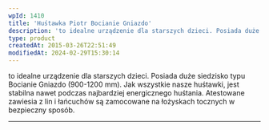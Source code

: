 ```yaml
---
wpId: 1410
title: 'Huśtawka Piotr Bocianie Gniazdo'
description: 'to idealne urządzenie dla starszych dzieci. Posiada duże siedzisko typu Bocianie Gniazdo (900-1200 mm). Jak wszystkie nasze huśtawki, jest stabilna nawet podczas najbardziej energicznego huśtania. Atestowane zawiesia z lin i łańcuchów są zamocowane na łożyskach tocznych w bezpieczny sposób.'
type: product
createdAt: 2015-03-26T22:51:49
modifiedAt: 2024-02-29T15:30:14
---
```



to idealne urządzenie dla starszych dzieci. Posiada duże siedzisko typu Bocianie Gniazdo (900-1200 mm). Jak wszystkie nasze huśtawki, jest stabilna nawet podczas najbardziej energicznego huśtania. Atestowane zawiesia z lin i łańcuchów są zamocowane na łożyskach tocznych w bezpieczny sposób.

* * *